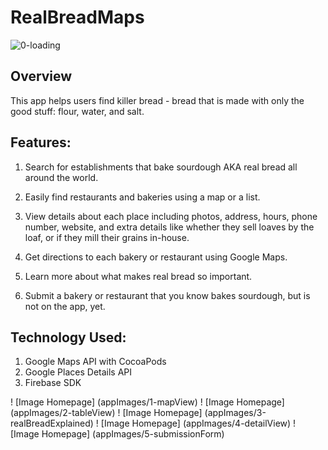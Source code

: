 # RealBreadMaps

![0-loading](https://user-images.githubusercontent.com/26590934/57958844-d988f500-78c6-11e9-9621-a23127b3239d.png)

## Overview
This app helps users find killer bread - bread that is made with only the good stuff: flour, water, and salt.

## Features:
1. Search for establishments that bake sourdough AKA real bread all around the world.

2. Easily find restaurants and bakeries using a map or a list.

3. View details about each place including photos, address, hours, phone number, website, and extra details like whether they sell loaves by the loaf, or if they mill their grains in-house.

4. Get directions to each bakery or restaurant using Google Maps.

5. Learn more about what makes real bread so important.

6. Submit a bakery or restaurant that you know bakes sourdough, but is not on the app, yet.

## Technology Used:
1. Google Maps API with CocoaPods
2. Google Places Details API
3. Firebase SDK

! [Image Homepage] (appImages/1-mapView)
! [Image Homepage] (appImages/2-tableView)
! [Image Homepage] (appImages/3-realBreadExplained)
! [Image Homepage] (appImages/4-detailView)
! [Image Homepage] (appImages/5-submissionForm)
